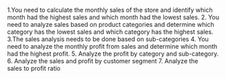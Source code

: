1.You need to calculate the monthly sales of the store and identify which month had the
highest sales and which month had the lowest sales.
2. You need to analyze sales based on product categories and determine which category has
the lowest sales and which category has the highest sales.
3.The sales analysis needs to be done based on sub-categories
4. You need to analyze the monthly profit from sales and determine which month had the
highest profit.
5. Analyze the profit by category and sub-category.
6. Analyze the sales and profit by customer segment
7. Analyze the sales to profit ratio
